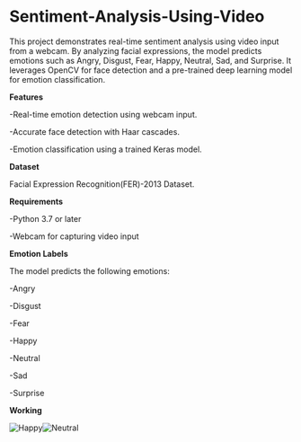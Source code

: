 # Sentiment-Analysis-Using-Video

This project demonstrates real-time sentiment analysis using video input from a webcam. By analyzing facial expressions, the model predicts emotions such as Angry, Disgust, Fear, Happy, Neutral, Sad, and Surprise. It leverages OpenCV for face detection and a pre-trained deep learning model for emotion classification.

**Features**

-Real-time emotion detection using webcam input.

-Accurate face detection with Haar cascades.

-Emotion classification using a trained Keras model.

**Dataset**

Facial Expression Recognition(FER)-2013 Dataset.

**Requirements**

-Python 3.7 or later

-Webcam for capturing video input

**Emotion Labels**

The model predicts the following emotions:

-Angry

-Disgust

-Fear

-Happy

-Neutral

-Sad

-Surprise

**Working**

![Happy](https://github.com/user-attachments/assets/764bdbb0-f6bb-4d18-ac2d-d38b35702185)![Neutral](https://github.com/user-attachments/assets/6d464427-8536-4bd4-bc00-b3c77e314a92)